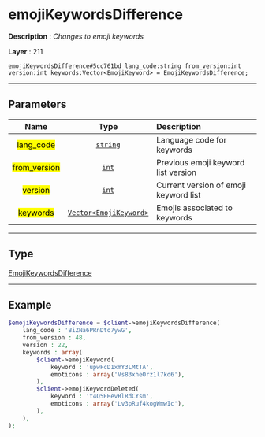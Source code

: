 # emojiKeywordsDifference

**Description** : *Changes to emoji keywords*

**Layer** : 211

```tl
emojiKeywordsDifference#5cc761bd lang_code:string from_version:int version:int keywords:Vector<EmojiKeyword> = EmojiKeywordsDifference;
```

---

## Parameters

| Name | Type | Description |
| :---: | :---: | :--- |
| <mark>lang_code</mark> | [`string`](type/string) | Language code for keywords |
| <mark>from_version</mark> | [`int`](type/int) | Previous emoji keyword list version |
| <mark>version</mark> | [`int`](type/int) | Current version of emoji keyword list |
| <mark>keywords</mark> | [`Vector<EmojiKeyword>`](type/EmojiKeyword) | Emojis associated to keywords |

---

## Type

[EmojiKeywordsDifference](type/EmojiKeywordsDifference)

---

## Example

```php
$emojiKeywordsDifference = $client->emojiKeywordsDifference(
	lang_code : 'BiZNa6PRnDto7ywG',
	from_version : 48,
	version : 22,
	keywords : array(
		$client->emojiKeyword(
			keyword : 'upwFcD1xmY3LMtTA',
			emoticons : array('Vs83xheOrz1l7kd6'),
		),
		$client->emojiKeywordDeleted(
			keyword : 't4Q5EHevBlRdCYsm',
			emoticons : array('Lv3pRuf4kogWmwIc'),
		),
	),
);
```